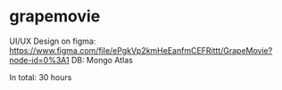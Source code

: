# grapemovie

UI/UX Design on figma: https://www.figma.com/file/ePgkVp2kmHeEanfmCEFRittt/GrapeMovie?node-id=0%3A1
DB: Mongo Atlas

In total: 30 hours

